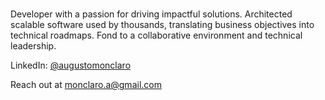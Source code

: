#

Developer with a passion for driving impactful solutions. Architected scalable software used by thousands, translating business objectives into technical roadmaps. Fond to a collaborative environment and technical leadership.

LinkedIn: [@augustomonclaro](https://linkedin.com/in/augustomonclaro)

Reach out at monclaro.a@gmail.com

